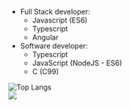 - Full Stack developer:
   * Javascript (ES6)
  * Typescript
  * Angular
- Software developer:
  * Typescript
  * JavaScript (NodeJS - ES6)
  * C (C99)
    
<!--![GitHub Views](https://komarev.com/ghpvc/?username=unaiiM&color=2A3F36)
<br />-->
<!--[![unaiiM github stats](https://github-readme-stats.vercel.app/api?username=unaiiM&theme=gotham&show_icons=true)](https://github.com/anuraghazra/github-readme-stats)
<br />-->
![Top Langs](https://github-readme-stats-git-masterrstaa-rickstaa.vercel.app/api/top-langs/?username=unaiiM&hide=html,css,smali,makefile,dogescript,shell,batchfile,php,ejs&langs_count=10)<br>
![](https://komarev.com/ghpvc/?username=unaiiM)
